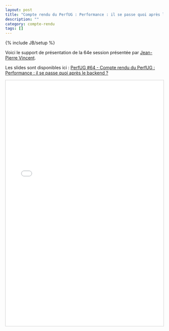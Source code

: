 ```yaml
---
layout: post
title: "Compte rendu du PerfUG : Performance : il se passe quoi après le backend ?"
description: ""
category: compte-rendu
tags: []
---
```

{% include JB/setup %}

Voici le support de présentation de la 64e session présentée par [Jean-Pierre Vincent](https://twitter.com/theystolemynick).
<!-- more -->


Les slides sont disponibles ici : [PerfUG #64 - Compte rendu du PerfUG : Performance : il se passe quoi après le backend ?]({{site.url}}/assets/files/PerfUG64.pdf)

<iframe src="{{site.url}}/assets/files/PerfUG64.pdf" width="940" height="783" frameborder="0" marginwidth="0" marginheight="0" scrolling="no" style="border:1px solid #CCC; border-width:1px; margin-bottom:5px; max-width: 100%;" allowfullscreen> </iframe>
